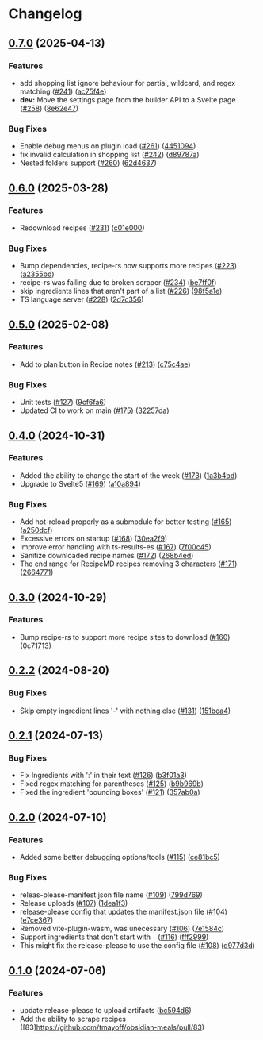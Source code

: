 # Changelog

## [0.7.0](https://github.com/tmayoff/obsidian-meals/compare/0.6.0...0.7.0) (2025-04-13)


### Features

* add shopping list ignore behaviour for partial, wildcard, and regex matching ([#241](https://github.com/tmayoff/obsidian-meals/issues/241)) ([ac75f4e](https://github.com/tmayoff/obsidian-meals/commit/ac75f4eff6725606eab437d5da6c097331763cc8))
* **dev:** Move the settings page from the builder API to a Svelte page ([#258](https://github.com/tmayoff/obsidian-meals/issues/258)) ([8e62e47](https://github.com/tmayoff/obsidian-meals/commit/8e62e470d377f5d29fdd5f92e7586cda6169c54c))


### Bug Fixes

* Enable debug menus on plugin load ([#261](https://github.com/tmayoff/obsidian-meals/issues/261)) ([4451094](https://github.com/tmayoff/obsidian-meals/commit/4451094a4b35e1883ff8e6a2028c27570b97b9f4))
* fix invalid calculation in shopping list ([#242](https://github.com/tmayoff/obsidian-meals/issues/242)) ([d89787a](https://github.com/tmayoff/obsidian-meals/commit/d89787a53ec929a469ec177ea15d4d3d275779df))
* Nested folders support ([#260](https://github.com/tmayoff/obsidian-meals/issues/260)) ([62d4637](https://github.com/tmayoff/obsidian-meals/commit/62d46374b6a17c06c4a90b2f7d5c2b3d39ce95d0))

## [0.6.0](https://github.com/tmayoff/obsidian-meals/compare/0.5.0...0.6.0) (2025-03-28)


### Features

* Redownload recipes ([#231](https://github.com/tmayoff/obsidian-meals/issues/231)) ([c01e000](https://github.com/tmayoff/obsidian-meals/commit/c01e0001610b370ec21715d7f96d97798fc0ddc7))


### Bug Fixes

* Bump dependencies, recipe-rs now supports more recipes ([#223](https://github.com/tmayoff/obsidian-meals/issues/223)) ([a2355bd](https://github.com/tmayoff/obsidian-meals/commit/a2355bd3fcb9423267dae7db10e7a3705bf32105))
* recipe-rs was failing due to broken scraper  ([#234](https://github.com/tmayoff/obsidian-meals/issues/234)) ([be7ff0f](https://github.com/tmayoff/obsidian-meals/commit/be7ff0f68ad2a872b8da50f794e6ea87b01852f5))
* skip ingredients lines that aren't part of a list ([#226](https://github.com/tmayoff/obsidian-meals/issues/226)) ([98f5a1e](https://github.com/tmayoff/obsidian-meals/commit/98f5a1ec7b5c409cf99591d7eaeb2b48d5314f44))
* TS language server ([#228](https://github.com/tmayoff/obsidian-meals/issues/228)) ([2d7c356](https://github.com/tmayoff/obsidian-meals/commit/2d7c356babb4ec2dbb7eab51a20743e8c6d60a22))

## [0.5.0](https://github.com/tmayoff/obsidian-meals/compare/0.4.0...0.5.0) (2025-02-08)


### Features

* Add to plan button in Recipe notes ([#213](https://github.com/tmayoff/obsidian-meals/issues/213)) ([c75c4ae](https://github.com/tmayoff/obsidian-meals/commit/c75c4aee46efdb1a5aba515e757adf6fb961c55a))


### Bug Fixes

* Unit tests ([#127](https://github.com/tmayoff/obsidian-meals/issues/127)) ([9cf6fa6](https://github.com/tmayoff/obsidian-meals/commit/9cf6fa601aa8d8e96d8a352036e22cd5eb4615c3))
* Updated CI to work on main ([#175](https://github.com/tmayoff/obsidian-meals/issues/175)) ([32257da](https://github.com/tmayoff/obsidian-meals/commit/32257daa3669501710fffc2f0d60558e48339026))

## [0.4.0](https://github.com/tmayoff/obsidian-meals/compare/0.3.0...0.4.0) (2024-10-31)


### Features

* Added the ability to change the start of the week ([#173](https://github.com/tmayoff/obsidian-meals/issues/173)) ([1a3b4bd](https://github.com/tmayoff/obsidian-meals/commit/1a3b4bd7c1ea1e6c8390c75f1158ca4998558c1c))
* Upgrade to Svelte5 ([#169](https://github.com/tmayoff/obsidian-meals/issues/169)) ([a10a894](https://github.com/tmayoff/obsidian-meals/commit/a10a8940972a02642da25a64999f3fda5885b1dd))


### Bug Fixes

* Add hot-reload properly as a submodule for better testing ([#165](https://github.com/tmayoff/obsidian-meals/issues/165)) ([a250dcf](https://github.com/tmayoff/obsidian-meals/commit/a250dcf37a6a0364492e9cde74d926f3d53d80f0))
* Excessive errors on startup ([#168](https://github.com/tmayoff/obsidian-meals/issues/168)) ([30ea2f9](https://github.com/tmayoff/obsidian-meals/commit/30ea2f925c29306cc77ce5954a3b04c2a3eae778))
* Improve error handling with ts-results-es ([#167](https://github.com/tmayoff/obsidian-meals/issues/167)) ([7f00c45](https://github.com/tmayoff/obsidian-meals/commit/7f00c45ece8046ac177af2ed5965fe632dab07d8))
* Sanitize downloaded recipe names ([#172](https://github.com/tmayoff/obsidian-meals/issues/172)) ([268b4ed](https://github.com/tmayoff/obsidian-meals/commit/268b4ed149918a8d8f41a3062d885eb4ce9c5f13))
* The end range for RecipeMD recipes removing 3 characters ([#171](https://github.com/tmayoff/obsidian-meals/issues/171)) ([2664771](https://github.com/tmayoff/obsidian-meals/commit/26647717ead38a70561131dc084f6c294b39bf96))

## [0.3.0](https://github.com/tmayoff/obsidian-meals/compare/0.2.2...0.3.0) (2024-10-29)


### Features

* Bump recipe-rs to support more recipe sites to download ([#160](https://github.com/tmayoff/obsidian-meals/issues/160)) ([0c71713](https://github.com/tmayoff/obsidian-meals/commit/0c717131dc35bda4bf88a6d36307307eecc6cefa))

## [0.2.2](https://github.com/tmayoff/obsidian-meals/compare/0.2.1...0.2.2) (2024-08-20)


### Bug Fixes

* Skip empty ingredient lines '-' with nothing else ([#131](https://github.com/tmayoff/obsidian-meals/issues/131)) ([151bea4](https://github.com/tmayoff/obsidian-meals/commit/151bea43d743d0e20c5f9a8dff2cfc313f6ad6e9))

## [0.2.1](https://github.com/tmayoff/obsidian-meals/compare/0.2.0...0.2.1) (2024-07-13)


### Bug Fixes

* Fix Ingredients with ':' in their text ([#126](https://github.com/tmayoff/obsidian-meals/issues/126)) ([b3f01a3](https://github.com/tmayoff/obsidian-meals/commit/b3f01a3ac6714e0303af1a8f287faae998e71973))
* Fixed regex matching for parentheses ([#125](https://github.com/tmayoff/obsidian-meals/issues/125)) ([b9b969b](https://github.com/tmayoff/obsidian-meals/commit/b9b969bca8ec4696f010f269915076dae2531a0c))
* Fixed the ingredient 'bounding boxes' ([#121](https://github.com/tmayoff/obsidian-meals/issues/121)) ([357ab0a](https://github.com/tmayoff/obsidian-meals/commit/357ab0a95e87f8a8f4f13462e52065163bfe4f7b))

## [0.2.0](https://github.com/tmayoff/obsidian-meals/compare/0.1.1...0.2.0) (2024-07-10)


### Features

* Added some better debugging options/tools ([#115](https://github.com/tmayoff/obsidian-meals/issues/115)) ([ce81bc5](https://github.com/tmayoff/obsidian-meals/commit/ce81bc59c28bc43a5ba18cdb9b1ae4945bb4de62))


### Bug Fixes

* releas-please-manifest.json file name ([#109](https://github.com/tmayoff/obsidian-meals/issues/109)) ([799d769](https://github.com/tmayoff/obsidian-meals/commit/799d7693210a63bed942512322df6fbe14924675))
* Release uploads ([#107](https://github.com/tmayoff/obsidian-meals/issues/107)) ([1dea1f3](https://github.com/tmayoff/obsidian-meals/commit/1dea1f3af31ca2112406d91acc40bcfbbf0599ef))
* release-please config that updates the manifest.json file ([#104](https://github.com/tmayoff/obsidian-meals/issues/104)) ([e7ce367](https://github.com/tmayoff/obsidian-meals/commit/e7ce3671479198d6f9eee0d7f6accb8c3b619807))
* Removed vite-plugin-wasm, was unecessary ([#106](https://github.com/tmayoff/obsidian-meals/issues/106)) ([7e1584c](https://github.com/tmayoff/obsidian-meals/commit/7e1584cfe038d110219b31fc386936550315e2a9))
* Support ingredients that don't start with `-` ([#116](https://github.com/tmayoff/obsidian-meals/issues/116)) ([fff2999](https://github.com/tmayoff/obsidian-meals/commit/fff29990d069116349121901504c4ac3706f62d6))
* This might fix the release-please to use the config file ([#108](https://github.com/tmayoff/obsidian-meals/issues/108)) ([d977d3d](https://github.com/tmayoff/obsidian-meals/commit/d977d3d8cac118333bc92f2784086e18682edd3a))

## [0.1.0](https://github.com/tmayoff/obsidian-meals/compare/0.0.12...v0.1.0) (2024-07-06)


### Features

* update release-please to upload artifacts ([bc594d6](https://github.com/tmayoff/obsidian-meals/commit/bc594d6732f5cab4d9b236c29709ffa09e9739bd))
* Add the ability to scrape recipes ([83]https://github.com/tmayoff/obsidian-meals/pull/83)
